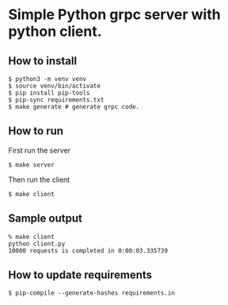 Simple Python grpc server with python client.
=============================================


How to install
----------------

```
$ python3 -m venv venv
$ source venv/bin/activate
$ pip install pip-tools
$ pip-sync requirements.txt
$ make generate # generate grpc code.
```

How to run
------------
First run the server

```
$ make server
```

Then run the client

```
$ make client
```

Sample output
---------------
```
% make client
python client.py
10000 requests is completed in 0:00:03.335739
```


How to update requirements
------------------------------

```
$ pip-compile --generate-hashes requirements.in
```
